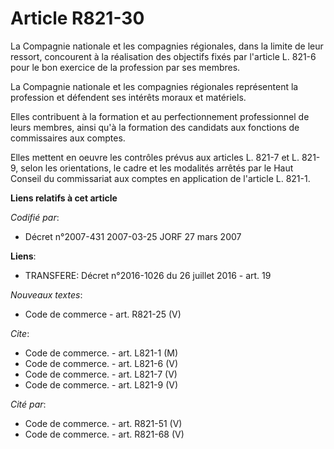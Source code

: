 # Article R821-30

La Compagnie nationale et les compagnies régionales, dans la limite de leur ressort, concourent à la réalisation des
objectifs fixés par l'article L. 821-6 pour le bon exercice de la profession par ses membres.

La Compagnie nationale et les compagnies régionales représentent la profession et défendent ses intérêts moraux et matériels.

Elles contribuent à la formation et au perfectionnement professionnel de leurs membres, ainsi qu'à la formation des candidats
aux fonctions de commissaires aux comptes.

Elles mettent en oeuvre les contrôles prévus aux articles L. 821-7 et L. 821-9, selon les orientations, le cadre et les
modalités arrêtés par le Haut Conseil du commissariat aux comptes en application de l'article L. 821-1.

**Liens relatifs à cet article**

_Codifié par_:

  - Décret n°2007-431 2007-03-25 JORF 27 mars 2007

**Liens**:

  - TRANSFERE: Décret n°2016-1026 du 26 juillet 2016 - art. 19

_Nouveaux textes_:

  - Code de commerce - art. R821-25 (V)

_Cite_:

  - Code de commerce. - art. L821-1 (M)
  - Code de commerce. - art. L821-6 (V)
  - Code de commerce. - art. L821-7 (V)
  - Code de commerce. - art. L821-9 (V)

_Cité par_:

  - Code de commerce. - art. R821-51 (V)
  - Code de commerce. - art. R821-68 (V)
